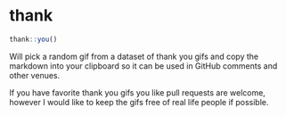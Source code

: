 
# thank

<!-- badges: start -->
<!-- badges: end -->

``` r
thank::you()
```

Will pick a random gif from a dataset of thank you gifs and copy the markdown into your clipboard so it can be used in GitHub comments and other venues.

If you have favorite thank you gifs you like pull requests are welcome, however I would like to keep the gifs free of real life people if possible.
